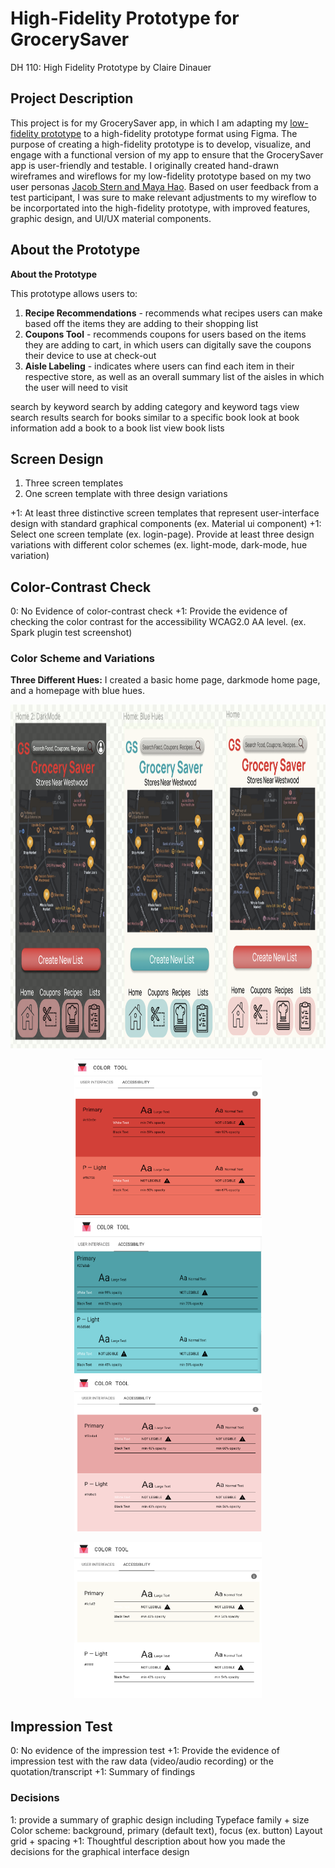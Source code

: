 # High-Fidelity Prototype for GrocerySaver
DH 110: High Fidelity Prototype by Claire Dinauer

## Project Description

This project is for my GrocerySaver app, in which I am adapting my [low-fidelity prototype](https://github.com/clairedinauer/DH110-Dinauer/tree/main/assignment5) to a high-fidelity prototype format using Figma. The purpose of creating a high-fidelity prototype is to develop, visualize, and engage with a functional version of my app to ensure that the GrocerySaver app is user-friendly and testable. I originally created hand-drawn wireframes and wireflows for my low-fidelity prototype based on my two user personas [Jacob Stern and Maya Hao](https://github.com/clairedinauer/DH110-Dinauer/tree/main/assignment4). Based on user feedback from a test participant, I was sure to make relevant adjustments to my wireflow to be incorportated into the high-fidelity prototype, with improved features, graphic design, and UI/UX material components.

## About the Prototype

**About the Prototype**

This prototype allows users to:

1. **Recipe Recommendations** - recommends what recipes users can make based off the items they are adding to their shopping list <br/>
2. **Coupons Tool** - recommends coupons for users based on the items they are adding to cart, in which users can digitally save the coupons their device to use at check-out <br/>
3. **Aisle Labeling** - indicates where users can find each item in their respective store, as well as an overall summary list of the aisles in which the user will need to visit


search by keyword
search by adding category and keyword tags
view search results
search for books similar to a specific book
look at book information
add a book to a book list
view book lists

## Screen Design

1. Three screen templates
2. One screen template with three design variations

+1:  At least three distinctive screen templates that represent user-interface design with standard graphical components (ex. Material ui component)
+1: Select one screen template (ex. login-page). Provide at least three design variations with different color schemes (ex. light-mode, dark-mode, hue variation)

## Color-Contrast Check
0: No Evidence of color-contrast check
+1: Provide the evidence of checking the color contrast for the accessibility WCAG2.0 AA level. (ex. Spark plugin test screenshot)

### Color Scheme and Variations

**Three Different Hues:** I created a basic home page, darkmode home page, and a homepage with blue hues.

<p align="center">
 <img src="hues.png" width="950" height="550">
 </p>
 
 <p align="center">
 <img src="red.png" width="300" height="250">
 <img src="blue.png" width="300" height="250">
 <img src="pinkish.png" width="300" height="250">
 </p>
 
 <p align="center">
 <img src="beige.png" width="300" height="250">
 </p>


## Impression Test

0: No evidence of the impression test
+1: Provide the evidence of impression test with the raw data (video/audio recording) or the quotation/transcript
+1: Summary of findings 

### Decisions

1: provide a summary of graphic design including
Typeface family + size
Color scheme: background, primary (default text), focus (ex. button)
Layout grid + spacing
+1: Thoughtful description about how you made the decisions for the graphical interface design 

